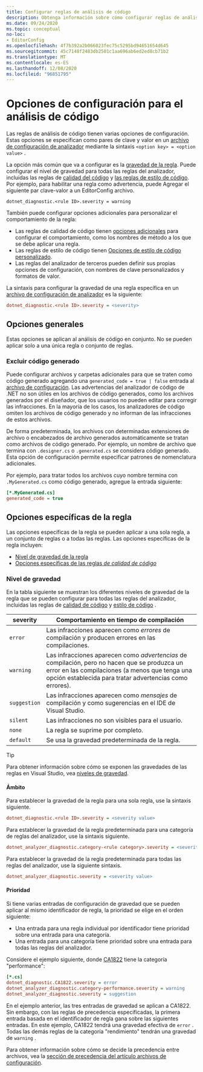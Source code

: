 ```yaml
---
title: Configurar reglas de análisis de código
description: Obtenga información sobre cómo configurar reglas de análisis de código en un archivo de configuración de analizador.
ms.date: 09/24/2020
ms.topic: conceptual
no-loc:
- EditorConfig
ms.openlocfilehash: 4f7b392a2b066023fec75c5295bd94651654d645
ms.sourcegitcommit: 45c7148f2483db2501c1aa696ab6ed2ed8cb71b2
ms.translationtype: MT
ms.contentlocale: es-ES
ms.lasthandoff: 12/08/2020
ms.locfileid: "96851795"
---
```

# <a name="configuration-options-for-code-analysis"></a>Opciones de configuración para el análisis de código

Las reglas de análisis de código tienen varias opciones de configuración. Estas opciones se especifican como pares de clave y valor en un [archivo de configuración de analizador](configuration-files.md) mediante la sintaxis `<option key> = <option value>` .

La opción más común que va a configurar es la [gravedad de la regla](#severity-level). Puede configurar el nivel de gravedad para todas las reglas del analizador, incluidas las reglas de [calidad del código](quality-rules/index.md) y [las reglas de estilo de código](style-rules/index.md). Por ejemplo, para habilitar una regla como advertencia, puede Agregar el siguiente par clave-valor a un EditorConfig archivo.

`dotnet_diagnostic.<rule ID>.severity = warning`

También puede configurar opciones adicionales para personalizar el comportamiento de la regla:

- Las reglas de calidad de código tienen [opciones adicionales](code-quality-rule-options.md) para configurar el comportamiento, como los nombres de método a los que se debe aplicar una regla.
- Las reglas de estilo de código tienen [Opciones de estilo de código personalizado](code-style-rule-options.md).
- Las reglas del analizador de terceros pueden definir sus propias opciones de configuración, con nombres de clave personalizados y formatos de valor.

La sintaxis para configurar la gravedad de una regla específica en un [archivo de configuración de analizador](configuration-files.md) es la siguiente:

```ini
dotnet_diagnostic.<rule ID>.severity = <severity>
```

## <a name="general-options"></a>Opciones generales

Estas opciones se aplican al análisis de código en conjunto. No se pueden aplicar solo a una única regla o conjunto de reglas.

### <a name="exclude-generated-code"></a>Excluir código generado

Puede configurar archivos y carpetas adicionales para que se traten como código generado agregando una `generated_code = true | false` entrada al [archivo de configuración](configuration-files.md). Las advertencias del analizador de código de .NET no son útiles en los archivos de código generados, como los archivos generados por el diseñador, que los usuarios no pueden editar para corregir las infracciones. En la mayoría de los casos, los analizadores de código omiten los archivos de código generado y no informan de las infracciones de estos archivos.

De forma predeterminada, los archivos con determinadas extensiones de archivo o encabezados de archivo generados automáticamente se tratan como archivos de código generado. Por ejemplo, un nombre de archivo que termina con `.designer.cs` o `.generated.cs` se considera código generado. Esta opción de configuración permite especificar patrones de nomenclatura adicionales.

Por ejemplo, para tratar todos los archivos cuyo nombre termina con `.MyGenerated.cs` como código generado, agregue la entrada siguiente:

```ini
[*.MyGenerated.cs]
generated_code = true
```

## <a name="rule-specific-options"></a>Opciones específicas de la regla

Las opciones específicas de la regla se pueden aplicar a una sola regla, a un conjunto de reglas o a todas las reglas. Las opciones específicas de la regla incluyen:

- [Nivel de gravedad de la regla](#severity-level)
- [Opciones específicas de las reglas *de calidad de código*](code-quality-rule-options.md)

### <a name="severity-level"></a>Nivel de gravedad

En la tabla siguiente se muestran los diferentes niveles de gravedad de la regla que se pueden configurar para todas las reglas del analizador, incluidas las reglas de [calidad de código](quality-rules/index.md) y [estilo de código](style-rules/index.md) .

| severity | Comportamiento en tiempo de compilación |
|-|-|
| `error` | Las infracciones aparecen como *errores* de compilación y producen errores en las compilaciones.|
| `warning` | Las infracciones aparecen como *advertencias* de compilación, pero no hacen que se produzca un error en las compilaciones (a menos que tenga una opción establecida para tratar advertencias como errores). |
| `suggestion` | Las infracciones aparecen como *mensajes* de compilación y como sugerencias en el IDE de Visual Studio. |
| `silent` | Las infracciones no son visibles para el usuario. |
| `none` | La regla se suprime por completo. |
| `default` | Se usa la gravedad predeterminada de la regla. |

> [!TIP]
> Para obtener información sobre cómo se exponen las gravedades de las reglas en Visual Studio, vea [niveles de gravedad](/visualstudio/ide/editorconfig-language-conventions#severity-levels).

#### <a name="scope"></a>Ámbito

Para establecer la gravedad de la regla para una sola regla, use la sintaxis siguiente.

```ini
dotnet_diagnostic.<rule ID>.severity = <severity value>
```

Para establecer la gravedad de la regla predeterminada para una categoría de reglas del analizador, use la sintaxis siguiente.

```ini
dotnet_analyzer_diagnostic.category-<rule category>.severity = <severity value>
```

Para establecer la gravedad de la regla predeterminada para todas las reglas del analizador, use la siguiente sintaxis.

```ini
dotnet_analyzer_diagnostic.severity = <severity value>
```

#### <a name="precedence"></a>Prioridad

Si tiene varias entradas de configuración de gravedad que se pueden aplicar al mismo identificador de regla, la prioridad se elige en el orden siguiente:

- Una entrada para una regla individual por identificador tiene prioridad sobre una entrada para una categoría.
- Una entrada para una categoría tiene prioridad sobre una entrada para todas las reglas del analizador.

Considere el ejemplo siguiente, donde [CA1822](/visualstudio/code-quality/ca1822) tiene la categoría "performance":

```ini
[*.cs]
dotnet_diagnostic.CA1822.severity = error
dotnet_analyzer_diagnostic.category-performance.severity = warning
dotnet_analyzer_diagnostic.severity = suggestion
```

En el ejemplo anterior, las tres entradas de gravedad se aplican a CA1822. Sin embargo, con las reglas de precedencia especificadas, la primera entrada basada en el identificador de regla gana sobre las siguientes entradas. En este ejemplo, CA1822 tendrá una gravedad efectiva de `error` . Todas las demás reglas de la categoría "rendimiento" tendrán una gravedad de `warning` .

Para obtener información sobre cómo se decide la precedencia entre archivos, vea la [sección de precedencia del artículo archivos de configuración](configuration-files.md#precedence).
